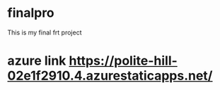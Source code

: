 # finalpro
This is my final frt project
 # azure link https://polite-hill-02e1f2910.4.azurestaticapps.net/
